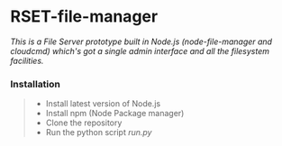 # RSET-file-manager
_This is a File Server prototype built in Node.js (node-file-manager and cloudcmd) which's got a single admin interface and all the filesystem facilities._

### Installation
> * Install latest version of Node.js
> * Install npm (Node Package manager)
> * Clone the repository
> * Run the python script _run.py_
